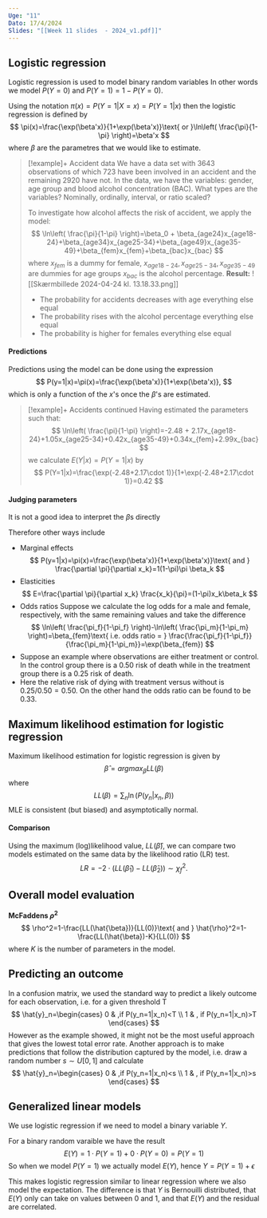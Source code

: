 ```yaml
---
Uge: "11"
Dato: 17/4/2024
Slides: "[[Week 11 slides  - 2024_v1.pdf]]"
---
```

## Logistic regression
Logistic regression is used to model binary random variables
In other words we model $P(Y=0)$ and $P(Y=1)=1-P(Y=0)$.

Using the notation $\pi(x)=P(Y=1|X=x)=P(Y=1|x)$ then the logistic regression is defined by
$$
\pi(x)=\frac{\exp(\beta'x)}{1+\exp(\beta'x)}\text{ or }\ln\left( \frac{\pi}{1-\pi} \right)=\beta'x
$$
where $\beta$ are the parametres that we would like to estimate.

>[!example]+ Accident data
>We have a data set with 3643 observations of which 723 have been involved in an accident and the remaining 2920 have not. In the data, we have the variables: gender, age group and blood alcohol concentration (BAC). What types are the variables? Nominally, ordinally, interval, or ratio scaled?
>
>To investigate how alcohol affects the risk of accident, we apply the model:
>$$
>\ln\left( \frac{\pi}{1-\pi} \right)=\beta_0 + \beta_{age24}x_{age18-24}+\beta_{age34}x_{age25-34}+\beta_{age49}x_{age35-49}+\beta_{fem}x_{fem}+\beta_{bac}x_{bac}
>$$
>where $x_{fem}$ is a dummy for female, $x_{age18-24}, x_{age25-34}, x_{age35-49}$ are dummies for age groups $x_{bac}$ is the alcohol percentage.
>**Result:**
>![[Skærmbillede 2024-04-24 kl. 13.18.33.png]]
>+ The probability for accidents decreases with age everything else equal
>+ The probability rises with the alcohol percentage everything else equal
>+ The probability is higher for females everything else equal

#### Predictions
Predictions using the model can be done using the expression
$$
P(y=1|x)=\pi(x)=\frac{\exp(\beta'x)}{1+\exp(\beta'x)},
$$
which is only a function of the $x$'s once the $\beta$'s are estimated.

>[!example]+ Accidents continued
>Having estimated the parameters such that:
>$$
>\ln\left( \frac{\pi}{1-\pi} \right)=-2.48 + 2.17x_{age18-24}+1.05x_{age25-34}+0.42x_{age35-49}+0.34x_{fem}+2.99x_{bac}
>$$
>we calculate $E(Y|x)=P(Y=1|x)$ by
>$$
>P(Y=1|x)=\frac{\exp(-2.48+2.17\cdot 1)}{1+\exp(-2.48+2.17\cdot 1)}=0.42
>$$

#### Judging parameters
It is not a good idea to interpret the $\beta$s directly

Therefore other ways include
+ Marginal effects
$$
P(y=1|x)=\pi(x)=\frac{\exp(\beta'x)}{1+\exp(\beta'x)}\text{ and } \frac{\partial \pi}{\partial x_k}=1(1-\pi)\pi \beta_k
$$
+ Elasticities
$$
E=\frac{\partial \pi}{\partial x_k} \frac{x_k}{\pi}=(1-\pi)x_k\beta_k
$$
+ Odds ratios
	Suppose we calculate the log odds for a male and female, respectively, with the same remaining values and take the difference
$$
\ln\left( \frac{\pi_f}{1-\pi_f} \right)-\ln\left( \frac{\pi_m}{1-\pi_m} \right)=\beta_{fem}\text{ i.e. odds ratio = } \frac{\frac{\pi_f}{1-\pi_f}}{\frac{\pi_m}{1-\pi_m}}=\exp(\beta_{fem})
$$
+ Suppose an example where observations are either treatment or control. In the control group there is a $0.50$ risk of death while in the treatment group there is a $0.25$ risk of death.
+ Here the relative risk of dying with treatment versus without is $0.25/0.50 = 0.50$. On the other hand the odds ratio can be found to be $0.33$.

## Maximum likelihood estimation for logistic regression

Maximum likelihood estimation for logistic regression is given by
$$
\hat{\beta} = argmax_\beta LL(\beta)
$$
where
$$
LL(\beta)=\sum_n \ln(P(y_n|x_n, \beta))
$$
MLE is consistent (but biased) and asymptotically normal.

#### Comparison
Using the maximum (log)likelihood value, $LL(\hat{\beta})$, we can compare two models estimated on the same data by the likelihood ratio (LR) test.
$$
LR = -2\cdot (LL(\hat{\beta}_1)-LL(\hat{\beta}_2))\sim \chi^2_f.
$$
## Overall model evaluation

**McFaddens $\rho^2$**
$$
\rho^2=1-\frac{LL(\hat{\beta})}{LL(0)}\text{ and } \hat{\rho}^2=1- \frac{LL(\hat{\beta})-K}{LL(0)}
$$
where $K$ is the number of parameters in the model. 

## Predicting an outcome 
In a confusion matrix, we used the standard way to predict a likely outcome for each observation, i.e. for a given threshold T
$$
\hat{y}_n=\begin{cases}
0 & ,if P(y_n=1|x_n)<T \\
1 & , if P(y_n=1|x_n)>T
\end{cases}
$$
However as the example showed, it might not be the most useful approach that gives the lowest total error rate. Another approach is to make predictions that follow the distribution captured by the model, i.e. draw a random number $s\sim U[0,1]$ and calculate
$$
\hat{y}_n=\begin{cases}
0 & ,if P(y_n=1|x_n)<s \\
1 & , if P(y_n=1|x_n)>s
\end{cases}
$$
## Generalized linear models
We use logistic regression if we need to model a binary variable $Y$.

For a binary random varaible we have the result
$$
E(Y)=1\cdot P(Y=1)+0\cdot P(Y=0)=P(Y=1)
$$
So when we model $P(Y=1)$ we actually model $E(Y)$, hence $Y=P(Y=1)+\epsilon$

This makes logistic regression similar to linear regression where we also model the expectation. The difference is that $Y$ is Bernouilli distributed, that $E(Y)$ only can take on values between 0 and 1, and that $E(Y)$ and the residual are correlated.